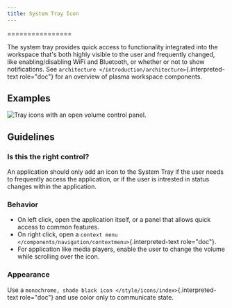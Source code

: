 ```yaml
---
title: System Tray Icon
---
```

================

The system tray provides quick access to functionality integrated into
the workspace that's both highly visible to the user and frequently
changed, like enabling/disabling WiFi and Bluetooth, or whether or not
to show notifications. See
`architecture </introduction/architecture>`{.interpreted-text
role="doc"} for an overview of plasma workspace components.

Examples
--------

![Tray icons with an open volume control panel.](/hig/TrayWithPanel.png)

Guidelines
----------

### Is this the right control?

An application should only add an icon to the System Tray if the user
needs to frequently access the application, or if the user is intrested
in status changes within the application.

### Behavior

-   On left click, open the application itself, or a panel that allows
    quick access to common features.
-   On right click, open a
    `context menu </components/navigation/contextmenu>`{.interpreted-text
    role="doc"}.
-   For application like media players, enable the user to change the
    volume while scrolling over the icon.

### Appearance

Use a
`monochrome, shade black icon </style/icons/index>`{.interpreted-text
role="doc"} and use color only to communicate state.
